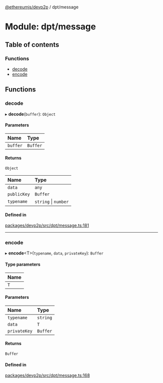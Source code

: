 [@ethereumjs/devp2p](../README.md) / dpt/message

# Module: dpt/message

## Table of contents

### Functions

- [decode](dpt_message.md#decode)
- [encode](dpt_message.md#encode)

## Functions

### decode

▸ **decode**(`buffer`): `Object`

#### Parameters

| Name     | Type     |
| :------- | :------- |
| `buffer` | `Buffer` |

#### Returns

`Object`

| Name        | Type                 |
| :---------- | :------------------- |
| `data`      | `any`                |
| `publicKey` | `Buffer`             |
| `typename`  | `string` \| `number` |

#### Defined in

[packages/devp2p/src/dpt/message.ts:181](https://github.com/ethereumjs/ethereumjs-monorepo/blob/master/packages/devp2p/src/dpt/message.ts#L181)

---

### encode

▸ **encode**<T\>(`typename`, `data`, `privateKey`): `Buffer`

#### Type parameters

| Name |
| :--- |
| `T`  |

#### Parameters

| Name         | Type     |
| :----------- | :------- |
| `typename`   | `string` |
| `data`       | `T`      |
| `privateKey` | `Buffer` |

#### Returns

`Buffer`

#### Defined in

[packages/devp2p/src/dpt/message.ts:168](https://github.com/ethereumjs/ethereumjs-monorepo/blob/master/packages/devp2p/src/dpt/message.ts#L168)

